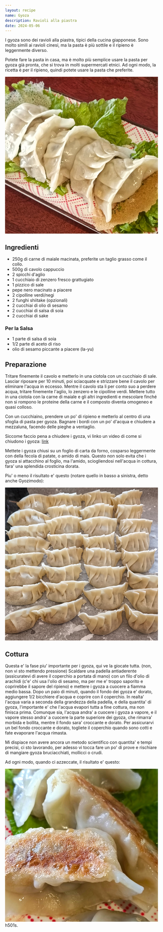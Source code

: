 ```yaml
---
layout: recipe
name: Gyoza
description: Ravioli alla piastra
date: 2024-05-06
---
```


I gyoza sono dei ravioli alla piastra, tipici della cucina giapponese. Sono molto simili ai ravioli cinesi, ma la pasta è più sottile e il ripieno è leggermente diverso.

Potete fare la pasta in casa, ma è molto più semplice usare la pasta per gyoza già pronta, che si trova in molti supermercati etnici. Ad ogni modo, la ricetta è per il ripieno, quindi potete usare la pasta che preferite.

![Gyoza](/assets/images/gyoza1.jpg)

## Ingredienti

- 250g di carne di maiale macinata, preferite un taglio grasso come il collo.
- 500g di cavolo cappuccio
- 2 spicchi d'aglio
- 1 cucchiaio di zenzero fresco grattugiato
- 1 pizzico di sale
- pepe nero macinato a piacere
- 2 cipolline verdi/negi
- 2 funghi shiitake (opzionali)
- 2 cucchiai di olio di sesamo
- 2 cucchiai di salsa di soia
- 2 cucchiai di sake

### Per la Salsa
- 1 parte di salsa di soia
- 1/2 parte di aceto di riso
- olio di sesamo piccante a piacere (la-yu)

## Preparazione

Tritare finemente il cavolo e metterlo in una ciotola con un cucchiaio di sale. Lasciar riposare per 10 minuti, poi sciacquate e strizzare bene il cavolo per eliminare l'acqua in eccesso.
Mentre il cavolo sta li per conto suo a perdere acqua, tritare finemente l'aglio, lo zenzero e le cipolline verdi. Mettere tutto in una ciotola con la carne di maiale e gli altri ingredienti e mescolare
finché non si rompono le proteine della carne e il composto diventa omogeneo e quasi colloso.

Con un cucchiaino, prendere un po' di ripieno e metterlo al centro di una sfoglia di pasta per gyoza. Bagnare i bordi con un po' d'acqua e chiudere a mezzaluna, facendo delle pieghe a ventaglio.

Siccome faccio pena a chiudere i gyoza, vi linko un video di come si chiudono i gyoza: [link](https://www.youtube.com/watch?v=P3tBvO0YFfQ)

Mettete i gyoza chiusi su un foglio di carta da forno, cosparso leggermente con della fecola di patate, o amido di mais.
Questo non solo evita che i gyoza si attacchino al foglio, ma l'amido, sciogliendosi nell'acqua in cottura, fara' una splendida crosticina dorata.

Piu' o meno il risultato e' questo (notare quello in basso a sinistra, detto anche Gyozimodo):

![Gyoza](/assets/images/gyoza3.jpg)

## Cottura

Questa e' la fase piu' importante per i gyoza, qui ve la giocate tutta. (non, non vi sto mettendo pressione)
Scaldare una padella antiaderente (assicuratevi di avere il coperchio a portata di mano) con un filo d'olio di arachidi
(c'e' chi usa l'olio di sesamo, ma per me e' troppo saporito e coprirebbe il sapore del ripieno) e mettere i gyoza a cuocere a fiamma medio bassa.
Dopo un paio di minuti, quando il fondo dei gyoza e' dorato, aggiungere 1/2 bicchiere d'acqua e coprire con il coperchio.
In realta' l'acqua varia a seconda della grandezza della padella, e della quantita' di gyoza, l'importante e' che l'acqua evapori tutta a fine cottura, ma non finisca prima.
Comunque sia, l'acqua andra' a cuocere i gyoza a vapore, e il vapore stesso andra' a cuocere la parte superiore dei gyoza, che rimarra' morbida e bollita, mentre il fondo sara' croccante e dorato.
Per assicurarvi un bel fondo croccante e dorato, togliete il coperchio quando sono cotti e fate evaporare l'acqua rimasta.

Mi dispiace non avere ancora un metodo scientifico con quantita' e tempi precisi, ci sto lavorando, per adesso vi tocca fare un po' di prove e rischiare di mangiare gyoza bruciacchiati, mollicci o crudi.

Ad ogni modo, quando ci azzeccate, il risultato e' questo:

![Gyoza](/assets/images/gyoza2.jpg)h501s.
